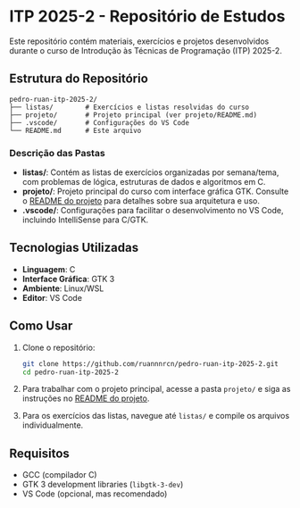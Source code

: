 # ITP 2025-2 - Repositório de Estudos

Este repositório contém materiais, exercícios e projetos desenvolvidos durante o curso de Introdução às Técnicas de Programação (ITP) 2025-2.

## Estrutura do Repositório

```
pedro-ruan-itp-2025-2/
├── listas/        # Exercícios e listas resolvidas do curso
├── projeto/       # Projeto principal (ver projeto/README.md)
├── .vscode/       # Configurações do VS Code
└── README.md      # Este arquivo
```

### Descrição das Pastas

- **listas/**: Contém as listas de exercícios organizadas por semana/tema, com problemas de lógica, estruturas de dados e algoritmos em C.
- **projeto/**: Projeto principal do curso com interface gráfica GTK. Consulte o [README do projeto](./projeto/README.md) para detalhes sobre sua arquitetura e uso.
- **.vscode/**: Configurações para facilitar o desenvolvimento no VS Code, incluindo IntelliSense para C/GTK.

## Tecnologias Utilizadas

- **Linguagem**: C
- **Interface Gráfica**: GTK 3
- **Ambiente**: Linux/WSL
- **Editor**: VS Code

## Como Usar

1. Clone o repositório:
   ```bash
   git clone https://github.com/ruannnrcn/pedro-ruan-itp-2025-2.git
   cd pedro-ruan-itp-2025-2
   ```

2. Para trabalhar com o projeto principal, acesse a pasta `projeto/` e siga as instruções no [README do projeto](./projeto/README.md).

3. Para os exercícios das listas, navegue até `listas/` e compile os arquivos individualmente.

## Requisitos

- GCC (compilador C)
- GTK 3 development libraries (`libgtk-3-dev`)
- VS Code (opcional, mas recomendado)
